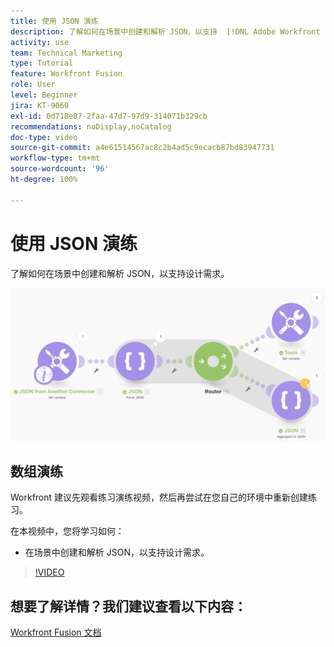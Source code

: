 ```yaml
---
title: 使用 JSON 演练
description: 了解如何在场景中创建和解析 JSON，以支持  [!DNL Adobe Workfront Fusion] 中的设计需求。
activity: use
team: Technical Marketing
type: Tutorial
feature: Workfront Fusion
role: User
level: Beginner
jira: KT-9060
exl-id: 0d718e87-2faa-47d7-97d9-314071b329cb
recommendations: noDisplay,noCatalog
doc-type: video
source-git-commit: a4e61514567ac8c2b4ad5c9ecacb87bd83947731
workflow-type: tm+mt
source-wordcount: '96'
ht-degree: 100%

---
```


# 使用 JSON 演练

了解如何在场景中创建和解析 JSON，以支持设计需求。

![Fusion 场景的图像](assets/final-functional-bits-and-bobs-2.png)

## 数组演练

Workfront 建议先观看练习演练视频，然后再尝试在您自己的环境中重新创建练习。

在本视频中，您将学习如何：

* 在场景中创建和解析 JSON，以支持设计需求。

>[!VIDEO](https://video.tv.adobe.com/v/335301/?quality=12&learn=on)



## 想要了解详情？我们建议查看以下内容：

[Workfront Fusion 文档](https://experienceleague.adobe.com/docs/workfront/using/adobe-workfront-fusion/workfront-fusion-2.html?lang=zh-Hans)
